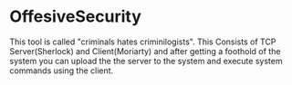 # OffesiveSecurity
This tool is called "criminals hates criminilogists". This Consists of TCP Server(Sherlock) and Client(Moriarty) and after getting a foothold of the system you can upload the the server to the system and execute system commands using the client. 
